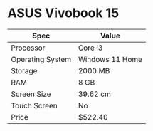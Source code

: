 # ASUS Vivobook 15

| Spec | Value |
|---|---|
| Processor | Core i3 |
| Operating System | Windows 11 Home |
| Storage | 2000 MB |
| RAM | 8 GB |
| Screen Size | 39.62 cm |
| Touch Screen | No |
| Price | $522.40 |
